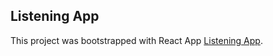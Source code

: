 ## Listening App

This project was bootstrapped with React App [Listening App](https://listening-react-app.herokuapp.com/).

